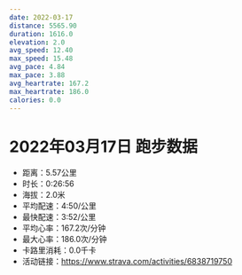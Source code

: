 ```yaml
---
date: 2022-03-17
distance: 5565.90
duration: 1616.0
elevation: 2.0
avg_speed: 12.40
max_speed: 15.48
avg_pace: 4.84
max_pace: 3.88
avg_heartrate: 167.2
max_heartrate: 186.0
calories: 0.0
---
```


# 2022年03月17日 跑步数据

- 距离：5.57公里
- 时长：0:26:56
- 海拔：2.0米
- 平均配速：4:50/公里
- 最快配速：3:52/公里
- 平均心率：167.2次/分钟
- 最大心率：186.0次/分钟
- 卡路里消耗：0.0千卡
- 活动链接：https://www.strava.com/activities/6838719750
